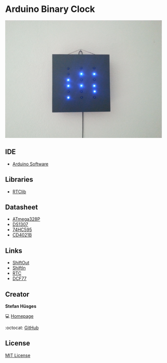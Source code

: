 Arduino Binary Clock
====================

![](clock.jpg)

## IDE

* [Arduino Software][3]

## Libraries

* [RTClib][4] 

## Datasheet

* [ATmega328P][21] 
* [DS1307][22]
* [74HC595][23]
* [CD4021B][24]

## Links

* [ShiftOut][11]
* [ShiftIn][12]
* [RTC][13]
* [DCF77][14]

## Creator

**Stefan Hüsges**

:computer: [Homepage][1]

:octocat: [GitHub][2]

## License

[MIT License](LICENSE)

[1]: http://www.mpcx.net
[2]: https://github.com/tronsha

[3]: https://www.arduino.cc/en/Main/Software
[4]: https://github.com/adafruit/RTClib

[11]: https://www.arduino.cc/en/Tutorial/ShiftOut
[12]: https://www.arduino.cc/en/Tutorial/ShiftIn
[13]: https://learn.adafruit.com/ds1307-real-time-clock-breakout-board-kit/overview
[14]: http://playground.arduino.cc/Code/DCF77

[21]: http://www.atmel.com/Images/Atmel-8271-8-bit-AVR-Microcontroller-ATmega48A-48PA-88A-88PA-168A-168PA-328-328P_datasheet_Summary.pdf
[22]: http://datasheets.maxim-ic.com/en/ds/DS1307.pdf
[23]: http://www.ti.com/lit/ds/symlink/sn74hc595.pdf
[24]: http://www.ti.com/lit/ds/symlink/cd4021b-q1.pdf
